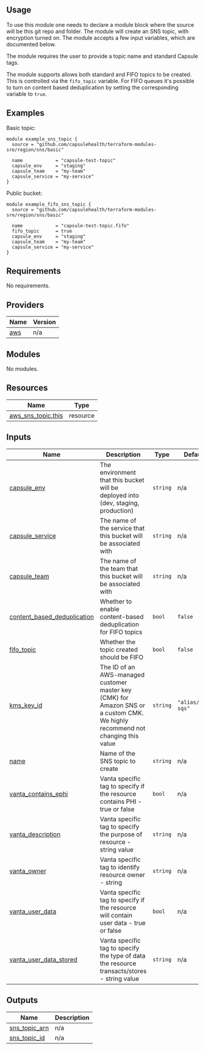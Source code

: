 ## Usage

To use this module one needs to declare a module block where the source will be this git repo and folder. The module will create an SNS topic, with encryption turned on. The module accepts a few input variables, which are documented below.

The module requires the user to provide a topic name and standard Capsule tags.

The module supports allows both standard and FIFO topics to be created. This is controlled via the `fifo_topic` variable. For FIFO queues it's possible to turn on content based deduplication by setting the corresponding variable to `true`.

## Examples

Basic topic:

```hcl
module example_sns_topic {
  source = "github.com/capsulehealth/terraform-modules-sre/region/sns/basic"

  name            = "capsule-test-topic"
  capsule_env     = "staging"
  capsule_team    = "my-team"
  capsule_service = "my-service"
}
```

Public bucket:

```hcl
module example_fifo_sns_topic {
  source = "github.com/capsulehealth/terraform-modules-sre/region/sns/basic"

  name            = "capsule-test-topic.fifo"
  fifo_topic      = true
  capsule_env     = "staging"
  capsule_team    = "my-team"
  capsule_service = "my-service"
}
```
<!-- BEGIN_TF_DOCS -->
## Requirements

No requirements.

## Providers

| Name | Version |
|------|---------|
| <a name="provider_aws"></a> [aws](#provider\_aws) | n/a |

## Modules

No modules.

## Resources

| Name | Type |
|------|------|
| [aws_sns_topic.this](https://registry.terraform.io/providers/hashicorp/aws/latest/docs/resources/sns_topic) | resource |

## Inputs

| Name | Description | Type | Default | Required |
|------|-------------|------|---------|:--------:|
| <a name="input_capsule_env"></a> [capsule\_env](#input\_capsule\_env) | The environment that this bucket will be deployed into (dev, staging, production) | `string` | n/a | yes |
| <a name="input_capsule_service"></a> [capsule\_service](#input\_capsule\_service) | The name of the service that this bucket will be associated with | `string` | n/a | yes |
| <a name="input_capsule_team"></a> [capsule\_team](#input\_capsule\_team) | The name of the team that this bucket will be associated with | `string` | n/a | yes |
| <a name="input_content_based_deduplication"></a> [content\_based\_deduplication](#input\_content\_based\_deduplication) | Whether to enable content-based deduplication for FIFO topics | `bool` | `false` | no |
| <a name="input_fifo_topic"></a> [fifo\_topic](#input\_fifo\_topic) | Whether the topic created should be FIFO | `bool` | `false` | no |
| <a name="input_kms_key_id"></a> [kms\_key\_id](#input\_kms\_key\_id) | The ID of an AWS-managed customer master key (CMK) for Amazon SNS or a custom CMK. We highly recommend not changing this value | `string` | `"alias/sns-sqs"` | no |
| <a name="input_name"></a> [name](#input\_name) | Name of the SNS topic to create | `string` | n/a | yes |
| <a name="input_vanta_contains_ephi"></a> [vanta\_contains\_ephi](#input\_vanta\_contains\_ephi) | Vanta specific tag to specify if the resource contains PHI - true or false | `bool` | n/a | yes |
| <a name="input_vanta_description"></a> [vanta\_description](#input\_vanta\_description) | Vanta specific tag to specify the purpose of resource - string value | `string` | n/a | yes |
| <a name="input_vanta_owner"></a> [vanta\_owner](#input\_vanta\_owner) | Vanta specific tag to identify resource owner - string | `string` | n/a | yes |
| <a name="input_vanta_user_data"></a> [vanta\_user\_data](#input\_vanta\_user\_data) | Vanta specific tag to specify if the resource will contain user data - true or false | `bool` | n/a | yes |
| <a name="input_vanta_user_data_stored"></a> [vanta\_user\_data\_stored](#input\_vanta\_user\_data\_stored) | Vanta specific tag to specify the type of data the resource transacts/stores - string value | `string` | n/a | yes |

## Outputs

| Name | Description |
|------|-------------|
| <a name="output_sns_topic_arn"></a> [sns\_topic\_arn](#output\_sns\_topic\_arn) | n/a |
| <a name="output_sns_topic_id"></a> [sns\_topic\_id](#output\_sns\_topic\_id) | n/a |
<!-- END_TF_DOCS -->
